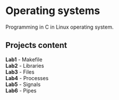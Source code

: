 # Operating systems
Programming in C in Linux operating system.
## Projects content
**Lab1** - Makefile<br>
**Lab2** - Libraries<br>
**Lab3** - Files<br>
**Lab4** - Processes<br>
**Lab5** - Signals<br>
**Lab6** - Pipes
